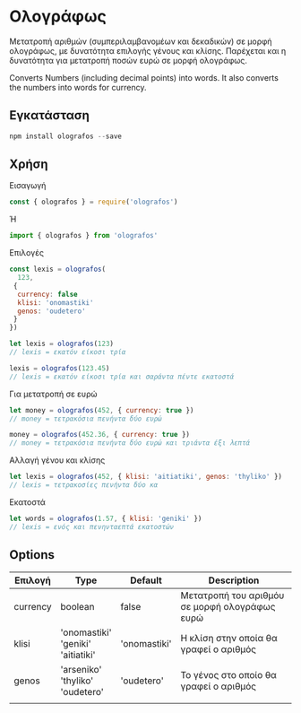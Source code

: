 # Ολογράφως

Μετατροπή αριθμών (συμπεριλαμβανομέων και δεκαδικών) σε μορφή ολογράφως, με δυνατότητα επιλογής γένους και κλίσης. Παρέχεται και η δυνατότητα για μετατροπή ποσών ευρώ σε μορφή ολογράφως.

Converts Numbers (including decimal points) into words. It also converts the numbers into words for currency.

## Εγκατάσταση

```js
npm install olografos --save
```

## Χρήση

Εισαγωγή

```js
const { olografos } = require('olografos')
```

Ή

```js
import { olografos } from 'olografos'
```

Επιλογές

```js
const lexis = olografos(
  123,
 {
  currency: false
  klisi: 'onomastiki'
  genos: 'oudetero'
 }
})
```

```js
let lexis = olografos(123)
// lexis = εκατόν είκοσι τρία

lexis = olografos(123.45)
// lexis = εκατόν είκοσι τρία και σαράντα πέντε εκατοστά
```

Για μετατροπή σε ευρώ

```js
let money = olografos(452, { currency: true })
// money = τετρακόσια πενήντα δύο ευρώ

money = olografos(452.36, { currency: true })
// money = τετρακόσια πενήντα δύο ευρώ και τριάντα έξι λεπτά
```

Αλλαγή γένου και κλίσης

```js
let lexis = olografos(452, { klisi: 'aitiatiki', genos: 'thyliko' })
// lexis = τετρακοσίες πενήντα δύο κα
```

Εκατοστά

```js
let words = olografos(1.57, { klisi: 'geniki' })
// lexis = ενός και πενηνταεπτά εκατοστών
```

## Options

| Επιλογή  | Type                                      | Default      | Description                                   |
| -------- | ----------------------------------------- | ------------ | --------------------------------------------- |
| currency | boolean                                   | false        | Μετατροπή του αριθμόυ σε μορφή ολογράφως ευρώ |
| klisi    | 'onomastiki'<br/>'geniki'<br/>'aitiatiki' | 'onomastiki' | Η κλίση στην οποία θα γραφεί ο αριθμός        |
| genos    | 'arseniko'<br/>'thyliko'<br/>'oudetero'   | 'oudetero'   | Το γένος στο οποίο θα γραφεί ο αριθμός        |
|          |
